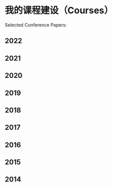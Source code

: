 # 我的课程建设（Courses）
Selected Conference Papers:
## 2022
<ol>
<!--
<p style="margin-top: 8px;"><li><font face="verdana" color="blue"><b>[AAAI]</b></font> Weixuan Liang, <b>Xinwang Liu</b>, Sihang Zhou, Jiyuan Liu, Siwei Wang, En Zhu: <i><u>Robust Graph-based Multi-view Clustering</u></i>. <font color="green">AAAI 2022.</font> (CCF Rank A)<a href = "https://www.aaai.org/AAAI22Papers/AAAI-3353.LiangW.pdf">[PDF]</a><a href = "https://github.com/wxliang/RG-MVC">[Code]</a></li></p>
-->

</ol>

## 2021

<ol>


</ol>

## 2020

<ol>



 </ol>

## 2019

<ol>



</ol>

## 2018

<ol>



</ol>

## 2017

<ol>



</ol>

## 2016

<ol>



</ol>

## 2015

<ol>



</ol>

## 2014

<ol>


 </ol>
